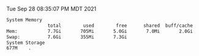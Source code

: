 Tue Sep 28 08:35:07 PM MDT 2021
```bash
System Memory
               total        used        free      shared  buff/cache   available
Mem:           7.7Gi       705Mi       5.0Gi       7.0Mi       2.0Gi       6.6Gi
Swap:          7.6Gi       355Mi       7.3Gi
System Storage
677M	.
```

